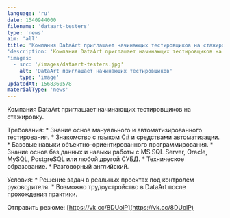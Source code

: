 ```yaml
---
language: 'ru'
date: 1540944000
filename: 'dataart-testers'
type: 'news'
aim: 'all'
title: 'Компания DataArt приглашает начинающих тестировщиков на стажировку'
'description: 'Компания DataArt приглашает начинающих тестировщиков на стажировку...'
'images:
  - src: '/images/dataart-testers.jpg'
    alt: 'DataArt приглашает начинающих тестировщиков'
    type: 'image'
updatedAt: 1568360578
materialType: 'news'
---
```

Компания DataArt приглашает начинающих тестировщиков на стажировку.

Требования: \* Знание основ мануального и автоматизированного тестирования. \* Знакомство с языком С# и средствами автоматизации. \* Базовые навыки объектно-ориентированного программирования. \* Знание основ баз данных и навыки работы с MS SQL Server, Oracle, MySQL, PostgreSQL или любой другой СУБД. \* Техническое образование. \* Разговорный английский.

Условия: \* Решение задач в реальных проектах под контролем руководителя. \* Возможно трудоустройство в DataArt после прохождения практики.

Отправить резюме: [https://vk.cc/8DUolP](https://vk.cc/8DUolP)
